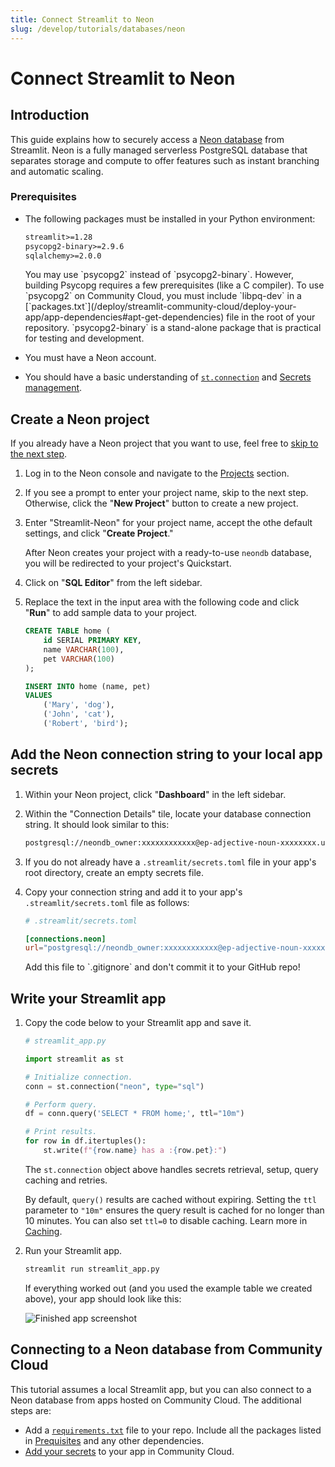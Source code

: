 ```yaml
---
title: Connect Streamlit to Neon
slug: /develop/tutorials/databases/neon
---
```


# Connect Streamlit to Neon

## Introduction

This guide explains how to securely access a [Neon database](https://neon.tech/) from Streamlit. Neon is a fully managed serverless PostgreSQL database that separates storage and compute to offer features such as instant branching and automatic scaling.

### Prerequisites

- The following packages must be installed in your Python environment:

  ```txt
  streamlit>=1.28
  psycopg2-binary>=2.9.6
  sqlalchemy>=2.0.0
  ```

    <Note>
        You may use `psycopg2` instead of `psycopg2-binary`. However, building Psycopg requires a few prerequisites (like a C compiler). To use `psycopg2` on Community Cloud, you must include `libpq-dev` in a [`packages.txt`](/deploy/streamlit-community-cloud/deploy-your-app/app-dependencies#apt-get-dependencies) file in the root of your repository. `psycopg2-binary` is a stand-alone package that is practical for testing and development.
    </Note>

- You must have a Neon account.
- You should have a basic understanding of [`st.connection`](/develop/api-reference/connections/st.connection) and [Secrets management](/develop/concepts/connections/secrets-management).

## Create a Neon project

If you already have a Neon project that you want to use, feel free to [skip to the next step](#add-neon-connection-string-to-your-local-app-secrets).

1. Log in to the Neon console and navigate to the [Projects](https://console.neon.tech/app/projects) section.
1. If you see a prompt to enter your project name, skip to the next step. Otherwise, click the "**New Project**" button to create a new project.
1. Enter "Streamlit-Neon" for your project name, accept the othe default settings, and click "**Create Project**."

   After Neon creates your project with a ready-to-use `neondb` database, you will be redirected to your project's Quickstart.

1. Click on "**SQL Editor**" from the left sidebar.
1. Replace the text in the input area with the following code and click "**Run**" to add sample data to your project.

   ```sql
   CREATE TABLE home (
       id SERIAL PRIMARY KEY,
       name VARCHAR(100),
       pet VARCHAR(100)
   );

   INSERT INTO home (name, pet)
   VALUES
       ('Mary', 'dog'),
       ('John', 'cat'),
       ('Robert', 'bird');
   ```

## Add the Neon connection string to your local app secrets

1. Within your Neon project, click "**Dashboard**" in the left sidebar.
1. Within the "Connection Details" tile, locate your database connection string. It should look similar to this:

   ```bash
   postgresql://neondb_owner:xxxxxxxxxxxx@ep-adjective-noun-xxxxxxxx.us-east-2.aws.neon.tech/neondb?sslmode=require
   ```

1. If you do not already have a `.streamlit/secrets.toml` file in your app's root directory, create an empty secrets file.
1. Copy your connection string and add it to your app's `.streamlit/secrets.toml` file as follows:

   ```toml
   # .streamlit/secrets.toml

   [connections.neon]
   url="postgresql://neondb_owner:xxxxxxxxxxxx@ep-adjective-noun-xxxxxxxx.us-east-2.aws.neon.tech/neondb?sslmode=require"
   ```

   <Important>
       Add this file to `.gitignore` and don't commit it to your GitHub repo!
   </Important>

## Write your Streamlit app

1. Copy the code below to your Streamlit app and save it.

   ```python
   # streamlit_app.py

   import streamlit as st

   # Initialize connection.
   conn = st.connection("neon", type="sql")

   # Perform query.
   df = conn.query('SELECT * FROM home;', ttl="10m")

   # Print results.
   for row in df.itertuples():
       st.write(f"{row.name} has a :{row.pet}:")
   ```

   The `st.connection` object above handles secrets retrieval, setup, query caching and retries.

   By default, `query()` results are cached without expiring. Setting the `ttl` parameter to `"10m"` ensures the query result is cached for no longer than 10 minutes. You can also set `ttl=0` to disable caching. Learn more in [Caching](/develop/concepts/architecture/caching).

1. Run your Streamlit app.

   ```bash
   streamlit run streamlit_app.py
   ```

   If everything worked out (and you used the example table we created above), your app should look like this:

   ![Finished app screenshot](/images/databases/streamlit-app.png)

## Connecting to a Neon database from Community Cloud

This tutorial assumes a local Streamlit app, but you can also connect to a Neon database from apps hosted on Community Cloud. The additional steps are:

- Add a [`requirements.txt`](/deploy/streamlit-community-cloud/deploy-your-app/app-dependencies) file to your repo. Include all the packages listed in [Prequisites](#prerequisites) and any other dependencies.
- [Add your secrets](/deploy/streamlit-community-cloud/deploy-your-app/secrets-management#deploy-an-app-and-set-up-secrets) to your app in Community Cloud.
